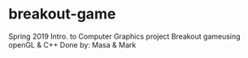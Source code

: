 # breakout-game

Spring 2019
Intro. to Computer Graphics project
Breakout gameusing openGL & C++
Done by: Masa & Mark
